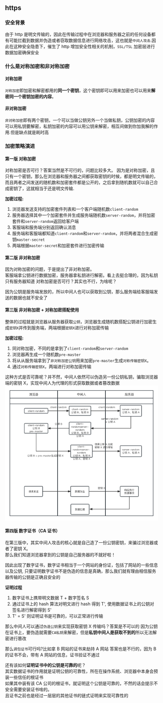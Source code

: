 ## https

### 安全背景

由于 http 是明文传输的，因此在传输过程中在浏览器和服务器之前的任何设备都有可能拦截到数据并伪造或者窃取数据信息进行网络攻击，这也就是`中间人攻击`.因此在这种安全隐患下，催生了 http 增加安全性相关的机制，`SSL/TSL` 加密层进行数据加密确保安全

### 什么是对称加密和非对称加密

#### 对称加密

`对称加密`即加密和解密都用的**同一个密钥**，这个密钥即可以用来加密也可以用来**解密同一个密钥加密的内容**。

#### 非对称加密

`非对称加密`即有两个密钥，一个可以当做公钥另外一个当做私钥，公钥加密的内容可以用私钥要解密，私钥加密的内容可以用公钥来解密，相互间做到你加我解的作用.但是缺点就是耗时高

### 加密策略演进

#### 第一版 对称加密

对称加密是否可行？答案当然是不可行的，问题比较多大。
因为是对称加密，且只有一个密钥，那么在浏览器和服务器之间都获取密钥的时候，都是明文传输的，而且两者之间发送的随机数和加密套件都是公开的，之后拿到随机数就可以自己合成密钥了，这就相当于还是明文传输.

**加密过程:**

1. 浏览器发送支持的加密套件列表和一个客户端随机数`client-random`
2. 服务器选择其中一个加密套件并生成服务端随机数`server-random`，并将加密套件和`server-random`返回给客户端
3. 客服端和服务端分别返回确认消息
4. 服务端和客服端都知道`client-random`和`server-random`，并将两者混合生成密钥`master-secret`
5. 两端根据`master-secret`和加密套件进行加密传输

#### 第二版 非对称加密

因为对称加密的问题，于是提出了非对称加密。  
客服端拿公钥进行数据加密，服务器拿私钥进行解密。看上去挺合理的，因为私钥只有服务器知道
对称加密是否可行？其实也不行，为啥呢？

因为公钥是服务端发放的，所以中间人也可以获取到公钥，那么服务端给客服端发送的数据也就不安全了

#### 第三版 非对称加密 + 对称加密搭配使用

整体的过程就是浏览器从服务器获取`公钥`，浏览器生成随机数搭配公钥进行加密生成`密钥X`并传到服务端，两端根据`密钥X`进行对称加密传输

**加密过程:**

1. 同对称加密，不同的是拿到了`client-random`和`server-random`
2. 浏览器再生成一个随机数`pre-master`
3. 将从从服务端拿到了`非对称加密公钥`用来加密`pre-master`生成`对称传输密钥X`。
4. 通过`对称传输密钥X`，两端进行对称加密传输

这种方式是否可靠呢？并不然，中间人依然可以伪造另一份公钥私钥，骗取浏览器端的密钥 X，实现中间人为代理的形式获取数据或者篡改数据
<img src="https://github.com/huangrenfang/blog/blob/master/static/middle.a68210c6.png"></img>

#### 第四版 数字证书（CA 证书）

在第三版中，其实中间人攻击的核心就是自己造了一份公钥密钥，来骗过浏览器或者了密钥 X。  
那么我们知道浏览器拿到的公钥是自己服务器的不就好啦！

因此出现了数字证书，数字证书相当于一个网站的身份证，包括了网站的一些信息以及公钥, 只要证明数字证书不是伪造的信息是真确，那么我们就有理由相信服务器传输的公钥是正确且安全的

**证明过程**

1. 数字证书上携带明文数据 T + 数字签名 S
2. 通过证书上的 hash 算法对明文进行 hash 得到 T', 使用数据证书上的公钥对签名进行解密得到 S'
3. T' = S' 则证明证书是可靠的，可以正常进行传输

那么中间人可以通过`伪造公钥`来实现获取密钥 X 传输吗？答案是不可以的
因为公钥在证书上，要伪造就需要`CA私钥`来解密，但是**私钥中间人是获取不到的**所以无法解密进行篡改

那么`调包证书`可行吗?比如拿 B 网站的证书来劫持 A 网站
答案也是不行的，因为 B 的证书不会，带有 A 网站的信息，证书验证不通过

还有该如何**证明证书中的公钥是可靠的**呢？  
其实数据证书的作用就是证明公钥的可靠性，所在在操作系统、浏览器中本身会预装一些信任的根证书  
如果其中装有该 CA 公司的根证书，就证明这个公钥是可靠的，不然的话会提示不安全需要安装证书啥的。  
且证书之前也是经过一层层的其他证书的链式证明来实现可靠性的
